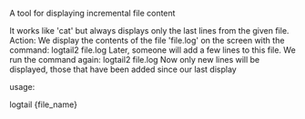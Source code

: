 A tool for displaying incremental file content

It works like 'cat' but always displays only the last lines from the given file.
Action:
We display the contents of the file 'file.log' on the screen with the command: logtail2 file.log
Later, someone will add a few lines to this file.
We run the command again: logtail2 file.log
Now only new lines will be displayed, those that have been added since our last display

usage:

logtail {file_name}
